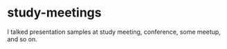 study-meetings
==============

I talked presentation samples at study meeting, conference, some meetup, and so on.